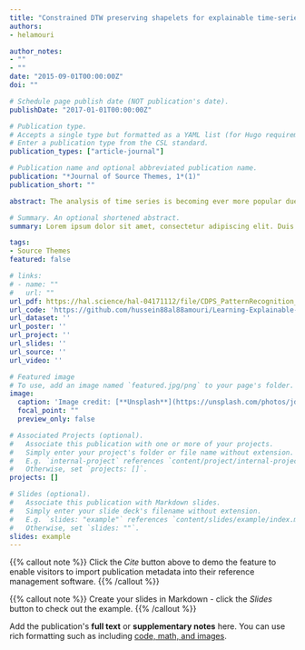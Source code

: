 ```yaml
---
title: "Constrained DTW preserving shapelets for explainable time-series clustering"
authors:
- helamouri

author_notes:
- ""
- ""
date: "2015-09-01T00:00:00Z"
doi: ""

# Schedule page publish date (NOT publication's date).
publishDate: "2017-01-01T00:00:00Z"

# Publication type.
# Accepts a single type but formatted as a YAML list (for Hugo requirements).
# Enter a publication type from the CSL standard.
publication_types: ["article-journal"]

# Publication name and optional abbreviated publication name.
publication: "*Journal of Source Themes, 1*(1)"
publication_short: ""

abstract: The analysis of time series is becoming ever more popular due to the proliferation of sensors. A well-known similarity measure for time-series is Dynamic Time Warping (DTW), which does not respect the axioms of a metric. These, however, can be reintroduced through Learning DTW-Preserving Shapelets (LDPS). This article extends LDPS and presents constrained DTW-preserving shapelets (CDPS). CDPS directs the time-series representation to captures the user’s interpretation of the data by considering a limited amount of user knowledge in the from of must-link- cannot link constraints. Subsequently, unconstrained algorithms can be used to generate a clustering that respects the constraints without explicit knowledge of them. Out-of-sample data can be transformed into this space, overcoming the limitations of traditional transductive constrained-clustering algorithms. Furthermore, several Shapelet Cluster Explanation (SCE) approaches are proposed that explain the clustering and can simplify the representation while preserving clustering performance. State-of-the-art performance is demonstrated on multiple time-series datasets and an open-source implementation will be made publicly available upon acceptance.

# Summary. An optional shortened abstract.
summary: Lorem ipsum dolor sit amet, consectetur adipiscing elit. Duis posuere tellus ac convallis placerat. Proin tincidunt magna sed ex sollicitudin condimentum.

tags:
- Source Themes
featured: false

# links:
# - name: ""
#   url: ""
url_pdf: https://hal.science/hal-04171112/file/CDPS_PatternRecognition_final.pdf
url_code: 'https://github.com/hussein88al88amouri/Learning-Explainable-Constrained-Transformation-For-Time-Series-Data'
url_dataset: ''
url_poster: ''
url_project: ''
url_slides: ''
url_source: ''
url_video: ''

# Featured image
# To use, add an image named `featured.jpg/png` to your page's folder. 
image:
  caption: 'Image credit: [**Unsplash**](https://unsplash.com/photos/jdD8gXaTZsc)'
  focal_point: ""
  preview_only: false

# Associated Projects (optional).
#   Associate this publication with one or more of your projects.
#   Simply enter your project's folder or file name without extension.
#   E.g. `internal-project` references `content/project/internal-project/index.md`.
#   Otherwise, set `projects: []`.
projects: []

# Slides (optional).
#   Associate this publication with Markdown slides.
#   Simply enter your slide deck's filename without extension.
#   E.g. `slides: "example"` references `content/slides/example/index.md`.
#   Otherwise, set `slides: ""`.
slides: example
---
```


{{% callout note %}}
Click the *Cite* button above to demo the feature to enable visitors to import publication metadata into their reference management software.
{{% /callout %}}

{{% callout note %}}
Create your slides in Markdown - click the *Slides* button to check out the example.
{{% /callout %}}

Add the publication's **full text** or **supplementary notes** here. You can use rich formatting such as including [code, math, and images](https://docs.hugoblox.com/content/writing-markdown-latex/).
